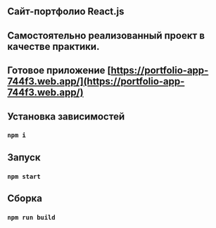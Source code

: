 ## Сайт-портфолио React.js
## Самостоятельно реализованный проект в качестве практики.
## Готовое приложение [https://portfolio-app-744f3.web.app/](https://portfolio-app-744f3.web.app/)
## Установка зависимостей 
### `npm i`
## Запуск
### `npm start`
## Сборка
### `npm run build`


